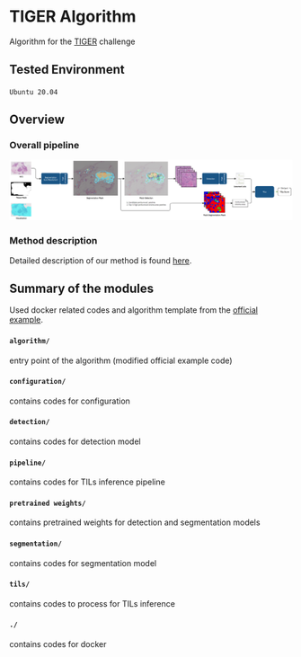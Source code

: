 # TIGER Algorithm

Algorithm for the [TIGER](https://tiger.grand-challenge.org/) challenge

## Tested Environment

`Ubuntu 20.04`

## Overview

### Overall pipeline

![pipeline](figure/pipeline.png)

### Method description

Detailed description of our method is found [here](figure/method_description.pdf).

## Summary of the modules

Used docker related codes and algorithm template from the [official example](https://github.com/DIAGNijmegen/pathology-tiger-algorithm-example).

#### `algorithm/`

entry point of the algorithm (modified official example code)


#### `configuration/`

contains codes for configuration

#### `detection/`

contains codes for detection model

#### `pipeline/`

contains codes for TILs inference pipeline

#### `pretrained weights/`

contains pretrained weights for detection and segmentation models

#### `segmentation/`

contains codes for segmentation model

#### `tils/`

contains codes to process for TILs inference

#### `./`

contains codes for docker
